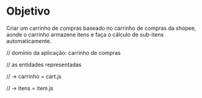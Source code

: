 # Objetivo

Criar um carrinho de compras baseado no carrinho de compras da shopee, aonde o carrinho armazene itens e faça o cálculo de sub-itens automaticamente.

// domínio da aplicação: carrinho de compras

// as entidades representadas

// -> carrinho = cart.js

// -> itens = item.js